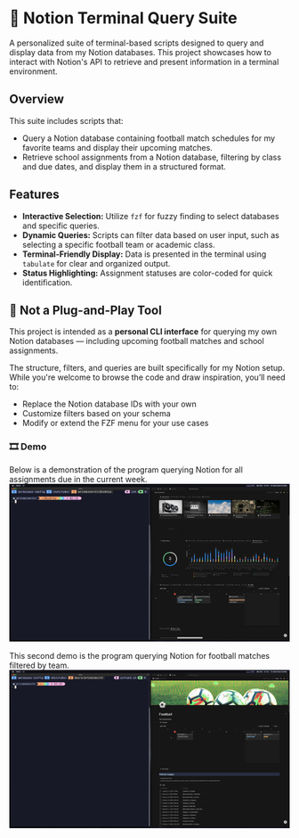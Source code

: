 # 📓 Notion Terminal Query Suite

A personalized suite of terminal-based scripts designed to query and display data from my Notion databases. This project showcases how to interact with Notion's API to retrieve and present information in a terminal environment.

## Overview
This suite includes scripts that:
- Query a Notion database containing football match schedules for my favorite teams and display their upcoming matches.
- Retrieve school assignments from a Notion database, filtering by class and due dates, and display them in a structured format.


## Features
- **Interactive Selection:** Utilize `fzf` for fuzzy finding to select databases and specific queries.
- **Dynamic Queries:** Scripts can filter data based on user input, such as selecting a specific football team or academic class.
- **Terminal-Friendly Display:** Data is presented in the terminal using `tabulate` for clear and organized output.
- **Status Highlighting:** Assignment statuses are color-coded for quick identification.

## 🚧 Not a Plug-and-Play Tool

This project is intended as a **personal CLI interface** for querying my own Notion databases — including upcoming football matches and school assignments.

The structure, filters, and queries are built specifically for my Notion setup. While you're welcome to browse the code and draw inspiration, you’ll need to:

- Replace the Notion database IDs with your own
- Customize filters based on your schema
- Modify or extend the FZF menu for your use cases

### 🎞️ Demo

Below is a demonstration of the program querying Notion for all assignments due in the current week. 
![Assignments Demo](docs/week_demo.gif)

This second demo is the program querying Notion for football matches filtered by team.
![Football Demo](docs/football_demo.gif)
